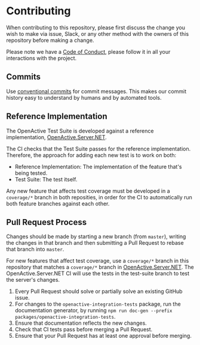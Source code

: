 # Contributing

When contributing to this repository, please first discuss the change you wish to make via issue, Slack, or any other method with the owners of this repository before making a change.

Please note we have a [Code of Conduct](https://openactive.io/public-openactive-w3c/code-of-conduct/), please follow it in all your interactions with the project.

## Commits

Use [conventional commits](https://www.conventionalcommits.org/en/v1.0.0/) for commit messages. This makes our commit history easy to understand by humans and by automated tools.

## Reference Implementation

The OpenActive Test Suite is developed against a reference implementation, [OpenActive.Server.NET](https://github.com/openactive/OpenActive.Server.NET/).

The CI checks that the Test Suite passes for the reference implementation. Therefore, the approach for adding each new test is to work on both:

- Reference Implementation: The implementation of the feature that's being tested.
- Test Suite: The test itself.

Any new feature that affects test coverage must be developed in a `coverage/*` branch in both reposities, in order for the CI to automatically run both feature branches against each other.

## Pull Request Process

Changes should be made by starting a new branch (from `master`), writing the changes in that branch and then submitting a Pull Request to rebase that branch into `master`.

For new features that affect test coverage, use a `coverage/*` branch in this repository that matches a `coverage/*` branch in [OpenActive.Server.NET](https://github.com/openactive/OpenActive.Server.NET/). The OpenActive.Server.NET CI will use the tests in the test-suite branch to test the server's changes.

1. Every Pull Request should solve or partially solve an existing GitHub issue.
2. For changes to the `openactive-integration-tests` package, run the documentation generator, by running `npm run doc-gen --prefix packages/openactive-integration-tests`.
3. Ensure that documentation reflects the new changes.
4. Check that CI tests pass before merging a Pull Request.
5. Ensure that your Pull Request has at least one approval before merging.
